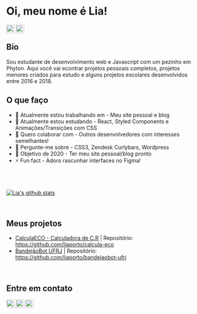 # Oi, meu nome é Lia!
<!-- [![Website](https://img.shields.io/badge/Text-Text-green?style=flat-square)](https://google.com) -->
[<img align="left" alt="codeSTACKr | LinkedIn" width="22px" src="https://cdn.jsdelivr.net/npm/simple-icons@v3/icons/linkedin.svg" />][linkedin]
[<img align="left" alt="codeSTACKr | Twitter" width="22px" src="https://cdn.jsdelivr.net/npm/simple-icons@v3/icons/twitter.svg" />][twitter]
<br/>

## Bio
Sou estudante de desenvolvimento web e Javascript com um pezinho em Phyton. Aqui você vai econtrar projetos pessoais completos, projetos menores criados para estudo e alguns projetos escolares desenvolvidos entre 2016 e 2018.

## O que faço
- 🔭 Atualmente estou trabalhando em - Meu site pessoal e blog
- 🌱 Atualmente estou estudando - React, Styled Components e Animações/Transições com CSS
- 👯 Quero colaborar com - Outros desenvolvedores com interesses semelhantes!
- 💬 Pergunte-me sobre - CSS3, Zendesk Curlybars, Wordpress 
- 🥅 Objetivo de 2020 - Ter meu site pessoal/blog pronto
- ⚡ Fun fact - Adoro rascunhar interfaces no Figma!

<br />
<br />

[![Lia's github stats](https://github-readme-stats.vercel.app/api?username=liaporto&count_private=true&include_all_commits=true&theme=nightowl)](https://github.com/liaporto)

<br />

## Meus projetos
- [CalculaECO - Calculadora de C.R](http://calcula-eco.herokuapp.com/) | Repositório: https://github.com/liaporto/calcula-eco
- [BandejãoBot UFRJ](http://twitter.com/bandejaobotufrj) | Repositório: https://github.com/liaporto/bandejaobot-ufrj

<br />

## Entre em contato
[<img align="left" alt="codeSTACKr | Gmail" width="22px" src="https://cdn.jsdelivr.net/npm/simple-icons@v3/icons/gmail.svg" />][email]
[<img align="left" alt="codeSTACKr | LinkedIn" width="22px" src="https://cdn.jsdelivr.net/npm/simple-icons@v3/icons/linkedin.svg" />][linkedin]
[<img align="left" alt="codeSTACKr | Twitter" width="22px" src="https://cdn.jsdelivr.net/npm/simple-icons@v3/icons/twitter.svg" />][twitter]

<!-- Optional if you have blogs -->
<!-- ## Latest blog posts: -->
<!-- BLOG-POST-LIST:START -->
<!-- BLOG-POST-LIST:END -->

<!-- This section you create this variables that are used above -->
[email]: mailto:liabarcellos28@gmail.com
[twitter]: https://twitter.com/moonkoala_
[linkedin]: https://www.linkedin.com/in/lia-barcellos/
